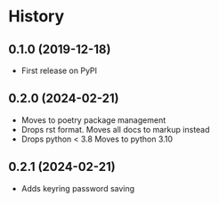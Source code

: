 # History

## 0.1.0 (2019-12-18)
* First release on PyPI

## 0.2.0 (2024-02-21)
* Moves to poetry package management
* Drops rst format. Moves all docs to markup instead
* Drops python < 3.8 Moves to python 3.10 

## 0.2.1 (2024-02-21)
* Adds keyring password saving